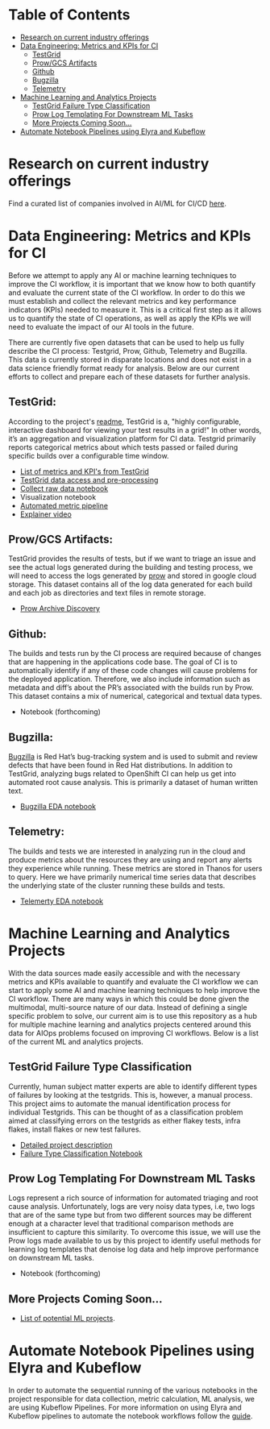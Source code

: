 # Table of Contents
- [Research on current industry offerings](#research-on-current-industry-offerings)
- [Data Engineering: Metrics and KPIs for CI](#data-engineering-metrics-and-kpis-for-ci)
  * [TestGrid](#testgrid)
  * [Prow/GCS Artifacts](#prow-gcs-artifacts)
  * [Github](#github)
  * [Bugzilla](#bugzilla)
  * [Telemetry](#telemetry)
- [Machine Learning and Analytics Projects](#machine-learning-and-analytics-projects)
  * [TestGrid Failure Type Classification](#testgrid-failure-type-classification)
  * [Prow Log Templating For Downstream ML Tasks](#prow-log-templating-for-downstream-ml-tasks)
  * [More Projects Coming Soon…](#more-projects-coming-soon-)
- [Automate Notebook Pipelines using Elyra and Kubeflow](#automate-notebook-pipelines-using-elyra-and-kubeflow)

# Research on current industry offerings

Find a curated list of companies involved in AI/ML for CI/CD [here](docs/aiml-cicd-market-research.md).

#  Data Engineering: Metrics and KPIs for CI

Before we attempt to apply any AI or machine learning techniques to improve the CI workflow, it is important that we know how to both quantify and evaluate the current state of the CI workflow. In order to do this we must establish and collect the relevant metrics and key performance indicators (KPIs) needed to measure it. This is a critical first step as it allows us to quantify the state of CI operations, as well as apply the KPIs we will need to evaluate the impact of our AI tools in the future.

There are currently five open datasets that can be used to help us fully describe the CI process: Testgrid, Prow, Github, Telemetry and Bugzilla. This data is currently stored in disparate locations and does not exist in a data science friendly format ready for analysis. Below are our current efforts to collect and prepare each of these datasets for further analysis.

##  TestGrid:

According to the project's [readme](https://github.com/GoogleCloudPlatform/testgrid), TestGrid is a, "highly configurable, interactive dashboard for viewing your test results in a grid!" In other words, it’s an aggregation and visualization platform for CI data. Testgrid primarily reports categorical metrics about which tests passed or failed during specific builds over a configurable time window.

* [List of metrics and KPI's from TestGrid](../notebooks/data-sources/TestGrid/metrics/README.md)
* [TestGrid data access and pre-processing](../notebooks/data-sources/TestGrid/testgrid_EDA.ipynb)
* [Collect raw data notebook](../notebooks/data-sources/TestGrid/metrics/get_raw_data.ipynb)
* Visualization notebook
* [Automated metric pipeline](http://istio-ingressgateway-istio-system.apps.zero.massopen.cloud/pipeline/)
* [Explainer video](https://www.youtube.com/watch?v=lY75bDv6kd4)

## Prow/GCS Artifacts:

TestGrid provides the results of tests, but if we want to triage an issue and see the actual logs generated during the building and testing process, we will need to access the logs generated by [prow](https://prow.ci.openshift.org/) and stored in google cloud storage. This dataset contains all of the log data generated for each build and each job as directories and text files in remote storage.

* [Prow Archive Discovery](../notebooks/data-sources/gcsweb-ci/prow_archive_discovery.ipynb)

## Github:

The builds and tests run by the CI process are required because of changes that are happening in the applications code base. The goal of CI is to automatically identify if any of these code changes will cause problems for the deployed application. Therefore, we also include information such as metadata and diff’s about the PR’s associated with the builds run by Prow. This dataset contains a mix of numerical, categorical and textual data types.

* Notebook (forthcoming)

## Bugzilla:

[Bugzilla](https://bugzilla.redhat.com/) is Red Hat’s bug-tracking system and is used to submit and review defects that have been found in Red Hat distributions. In addition to TestGrid, analyzing bugs related to OpenShift CI can help us get into automated root cause analysis. This is primarily a dataset of human written text.

* [Bugzilla EDA notebook](../notebooks/data-sources/Bugzilla/bugzilla_EDA.ipynb)

## Telemetry:

The builds and tests we are interested in analyzing run in the cloud and produce metrics about the resources they are using and report any alerts they experience while running. These metrics are stored in Thanos for users to query. Here we have primarily numerical time series data that describes the underlying state of the cluster running these builds and tests.

* [Telemerty EDA notebook](../notebooks/data-sources/Telemetry/telemetry_EDA.ipynb)

#  Machine Learning and Analytics Projects

With the data sources made easily accessible and with the necessary metrics and KPIs available to quantify and evaluate the CI workflow we can start to apply some AI and machine learning techniques to help improve the CI workflow. There are many ways in which this could be done given the multimodal, multi-source nature of our data. Instead of defining a single specific problem to solve, our current aim is to use this repository as a hub for multiple machine learning and analytics projects centered around this data for AIOps problems focused on improving CI workflows. Below is a list of the current ML and analytics projects.

## TestGrid Failure Type Classification

Currently, human subject matter experts are able to identify different types of failures by looking at the testgrids. This is, however, a manual process.  This project aims to automate the manual identification process for individual Testgrids. This can be thought of as a classification problem aimed at classifying errors on the testgrids as either flakey tests, infra flakes, install flakes or new test failures.

* [Detailed project description](../notebooks/failure-type-classification/README.md)
* [Failure Type Classification Notebook](../notebooks/failure-type-classification/stage/failure_type_classifier.ipynb)

## Prow Log Templating For Downstream ML Tasks

Logs represent a rich source of information for automated triaging and root cause analysis. Unfortunately, logs are very noisy data types, i.e, two logs that are of the same type but from two different sources may be different enough at a character level that traditional comparison methods are insufficient to capture this similarity. To overcome this issue, we will use the Prow logs made available to us by this project to identify useful methods for learning log templates that denoise log data and help improve performance on downstream ML tasks.

*   Notebook (forthcoming)

## More Projects Coming Soon…

*   [List of potential ML projects](https://github.com/aicoe-aiops/ocp-ci-analysis/issues?q=is%3Aissue+is%3Aopen+%22ML+Request%22+).

# Automate Notebook Pipelines using Elyra and Kubeflow

In order to automate the sequential running of the various notebooks in the project responsible for data collection, metric calculation, ML analysis, we are using Kubeflow Pipelines.  For more information on using Elyra and Kubeflow pipelines to automate the notebook workflows follow the [guide](automating-using-elyra.md).
